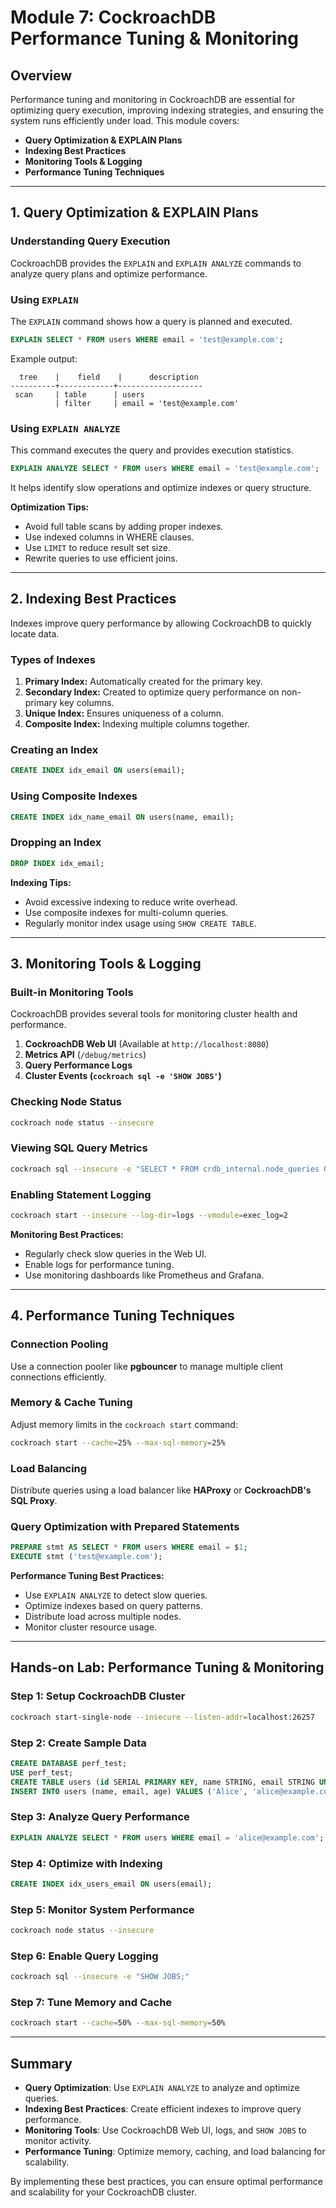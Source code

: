 # Module 7: CockroachDB Performance Tuning & Monitoring

## Overview
Performance tuning and monitoring in CockroachDB are essential for optimizing query execution, improving indexing strategies, and ensuring the system runs efficiently under load. This module covers:

- **Query Optimization & EXPLAIN Plans**
- **Indexing Best Practices**
- **Monitoring Tools & Logging**
- **Performance Tuning Techniques**

---

## 1. Query Optimization & EXPLAIN Plans
### Understanding Query Execution
CockroachDB provides the `EXPLAIN` and `EXPLAIN ANALYZE` commands to analyze query plans and optimize performance.

### Using `EXPLAIN`
The `EXPLAIN` command shows how a query is planned and executed.

```sql
EXPLAIN SELECT * FROM users WHERE email = 'test@example.com';
```

Example output:
```
  tree    |    field    |      description
----------+------------+-------------------
 scan     | table      | users
          | filter     | email = 'test@example.com'
```

### Using `EXPLAIN ANALYZE`
This command executes the query and provides execution statistics.

```sql
EXPLAIN ANALYZE SELECT * FROM users WHERE email = 'test@example.com';
```

It helps identify slow operations and optimize indexes or query structure.

**Optimization Tips:**
- Avoid full table scans by adding proper indexes.
- Use indexed columns in WHERE clauses.
- Use `LIMIT` to reduce result set size.
- Rewrite queries to use efficient joins.

---

## 2. Indexing Best Practices
Indexes improve query performance by allowing CockroachDB to quickly locate data.

### Types of Indexes
1. **Primary Index:** Automatically created for the primary key.
2. **Secondary Index:** Created to optimize query performance on non-primary key columns.
3. **Unique Index:** Ensures uniqueness of a column.
4. **Composite Index:** Indexing multiple columns together.

### Creating an Index
```sql
CREATE INDEX idx_email ON users(email);
```

### Using Composite Indexes
```sql
CREATE INDEX idx_name_email ON users(name, email);
```

### Dropping an Index
```sql
DROP INDEX idx_email;
```

**Indexing Tips:**
- Avoid excessive indexing to reduce write overhead.
- Use composite indexes for multi-column queries.
- Regularly monitor index usage using `SHOW CREATE TABLE`.

---

## 3. Monitoring Tools & Logging
### Built-in Monitoring Tools
CockroachDB provides several tools for monitoring cluster health and performance.

1. **CockroachDB Web UI** (Available at `http://localhost:8080`)
2. **Metrics API** (`/debug/metrics`)
3. **Query Performance Logs**
4. **Cluster Events (`cockroach sql -e 'SHOW JOBS'`)**

### Checking Node Status
```sh
cockroach node status --insecure
```

### Viewing SQL Query Metrics
```sh
cockroach sql --insecure -e "SELECT * FROM crdb_internal.node_queries ORDER BY execution_time DESC LIMIT 10;"
```

### Enabling Statement Logging
```sh
cockroach start --insecure --log-dir=logs --vmodule=exec_log=2
```

**Monitoring Best Practices:**
- Regularly check slow queries in the Web UI.
- Enable logs for performance tuning.
- Use monitoring dashboards like Prometheus and Grafana.

---

## 4. Performance Tuning Techniques
### Connection Pooling
Use a connection pooler like **pgbouncer** to manage multiple client connections efficiently.

### Memory & Cache Tuning
Adjust memory limits in the `cockroach start` command:
```sh
cockroach start --cache=25% --max-sql-memory=25%
```

### Load Balancing
Distribute queries using a load balancer like **HAProxy** or **CockroachDB's SQL Proxy**.

### Query Optimization with Prepared Statements
```sql
PREPARE stmt AS SELECT * FROM users WHERE email = $1;
EXECUTE stmt ('test@example.com');
```

**Performance Tuning Best Practices:**
- Use `EXPLAIN ANALYZE` to detect slow queries.
- Optimize indexes based on query patterns.
- Distribute load across multiple nodes.
- Monitor cluster resource usage.

---

## Hands-on Lab: Performance Tuning & Monitoring
### Step 1: Setup CockroachDB Cluster
```sh
cockroach start-single-node --insecure --listen-addr=localhost:26257
```

### Step 2: Create Sample Data
```sql
CREATE DATABASE perf_test;
USE perf_test;
CREATE TABLE users (id SERIAL PRIMARY KEY, name STRING, email STRING UNIQUE, age INT);
INSERT INTO users (name, email, age) VALUES ('Alice', 'alice@example.com', 30), ('Bob', 'bob@example.com', 25);
```

### Step 3: Analyze Query Performance
```sql
EXPLAIN ANALYZE SELECT * FROM users WHERE email = 'alice@example.com';
```

### Step 4: Optimize with Indexing
```sql
CREATE INDEX idx_users_email ON users(email);
```

### Step 5: Monitor System Performance
```sh
cockroach node status --insecure
```

### Step 6: Enable Query Logging
```sh
cockroach sql --insecure -e "SHOW JOBS;"
```

### Step 7: Tune Memory and Cache
```sh
cockroach start --cache=50% --max-sql-memory=50%
```

---

## Summary
- **Query Optimization**: Use `EXPLAIN ANALYZE` to analyze and optimize queries.
- **Indexing Best Practices**: Create efficient indexes to improve query performance.
- **Monitoring Tools**: Use CockroachDB Web UI, logs, and `SHOW JOBS` to monitor activity.
- **Performance Tuning**: Optimize memory, caching, and load balancing for scalability.

By implementing these best practices, you can ensure optimal performance and scalability for your CockroachDB cluster.

